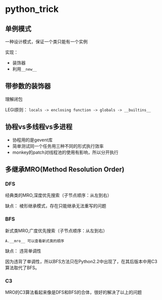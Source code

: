 # python_trick
## 单例模式
一种设计模式，保证一个类只能有一个实例

实现：

* 装饰器
* 利用`__new__`

## 带参数的装饰器
理解闭包

LEGI原则： `locals -> enclosing function -> globals -> __builtins__`

## 协程vs多线程vs多进程
* 协程用的是gevent库
* 简单测试同一个任务用三种不同的形式执行效率
* monkey的patch对线程池的使用有影响，所以分开执行

## 多继承MRO(Method Resolution Order)
### DFS 
经典类的MRO,深度优先搜索（子节点顺序：从左到右）


缺点：
棱形继承模式，存在只能继承无法重写的问题

### BFS
新式类MRO,广度优先搜索（子节点顺序：从左到右）
```
A.__mro__ 可以查看新式类的顺序
```
缺点：
违背单调性

因为违背了单调性，所以BFS方法只在Python2.2中出现了，在其后版本中用C3算法取代了BFS。

### C3

MRO的C3算法看起来像是DFS和BFS的合体，很好的解决了以上的问题

